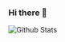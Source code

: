 ### Hi there 👋
![Github Stats](https://github-readme-stats.vercel.app/api?username=biud436&show_icons=true)
